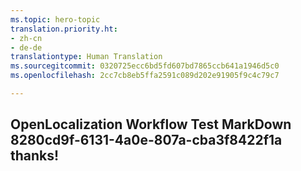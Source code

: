 ```yaml
---
ms.topic: hero-topic
translation.priority.ht:
- zh-cn
- de-de
translationtype: Human Translation
ms.sourcegitcommit: 0320725ecc6bd5fd607bd7865ccb641a1946d5c0
ms.openlocfilehash: 2cc7cb8eb5ffa2591c089d202e91905f9c4c79c7

---
```

## OpenLocalization Workflow Test MarkDown 8280cd9f-6131-4a0e-807a-cba3f8422f1a thanks!



<!--HONumber=Aug16_HO1-->


